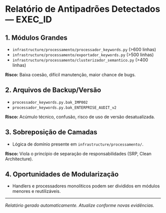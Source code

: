 # Relatório de Antipadrões Detectados — EXEC_ID

## 1. Módulos Grandes
- `infrastructure/processamento/processador_keywords.py` (>600 linhas)
- `infrastructure/processamento/exportador_keywords.py` (>500 linhas)
- `infrastructure/processamento/clusterizador_semantico.py` (>400 linhas)

**Risco:** Baixa coesão, difícil manutenção, maior chance de bugs.

## 2. Arquivos de Backup/Versão
- `processador_keywords.py.bak_IMP002`
- `processador_keywords.py.bak_ENTERPRISE_AUDIT_v2`

**Risco:** Acúmulo técnico, confusão, risco de uso de versão desatualizada.

## 3. Sobreposição de Camadas
- Lógica de domínio presente em `infrastructure/processamento/`.

**Risco:** Viola o princípio de separação de responsabilidades (SRP, Clean Architecture).

## 4. Oportunidades de Modularização
- Handlers e processadores monolíticos podem ser divididos em módulos menores e reutilizáveis.

---

*Relatório gerado automaticamente. Atualize conforme novas evidências.* 